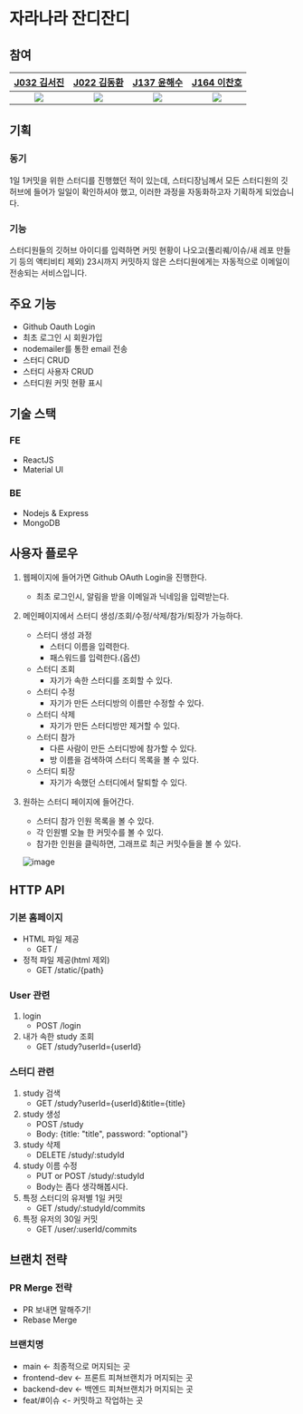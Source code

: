 # 자라나라 잔디잔디

## 참여

[J032 김서진](https://github.com/SeojinSeojin)|[J022 김동환](https://github.com/gidskql6671)|[J137 윤해수](https://github.com/haesoo9410)|[J164 이찬호](https://github.com/ChanHoLee275)
|:---:|:---:|:---:|:---:|
<img src="https://github.com/SeojinSeojin.png">|<img src="https://github.com/gidskql6671.png">|<img src="https://github.com/haesoo9410.png">|<img src="https://github.com/ChanHoLee275.png">

## 기획

### 동기
1일 1커밋을 위한 스터디를 진행했던 적이 있는데, 스터디장님께서 모든 스터디원의 깃허브에 들어가 일일이 확인하셔야 했고, 이러한 과정을 자동화하고자 기획하게 되었습니다.

### 기능
스터디원들의 깃허브 아이디를 입력하면 커밋 현황이 나오고(풀리퀘/이슈/새 레포 만들기 등의 액티비티 제외)
23시까지 커밋하지 않은 스터디원에게는 자동적으로 이메일이 전송되는 서비스입니다.

## 주요 기능
- Github Oauth Login
- 최초 로그인 시 회원가입
- nodemailer를 통한 email 전송
- 스터디 CRUD
- 스터디 사용자 CRUD
- 스터디원 커밋 현황 표시

## 기술 스택

### FE
- ReactJS
- Material UI

### BE
- Nodejs & Express
- MongoDB


## 사용자 플로우
1. 웹페이지에 들어가면 Github OAuth Login을 진행한다.
    - 최초 로그인시, 알림을 받을 이메일과 닉네임을 입력받는다.
2. 메인페이지에서 스터디 생성/조회/수정/삭제/참가/퇴장가 가능하다.
    - 스터디 생성 과정
        - 스터디 이름을 입력한다.
        - 패스워드를 입력한다.(옵션)
    - 스터디 조회
        - 자기가 속한 스터디를 조회할 수 있다.
    - 스터디 수정
        - 자기가 만든 스터디방의 이름만 수정할 수 있다.
    - 스터디 삭제
        - 자기가 만든 스터디방만 제거할 수 있다.
    - 스터디 참가
        - 다른 사람이 만든 스터디방에 참가할 수 있다.
        - 방 이름을 검색하여 스터디 목록을 볼 수 있다.
    - 스터디 퇴장
        - 자기가 속했던 스터디에서 탈퇴할 수 있다.
3. 원하는 스터디 페이지에 들어간다.
    - 스터디 참가 인원 목록을 볼 수 있다.
    - 각 인원별 오늘 한 커밋수를 볼 수 있다.
    - 참가한 인원을 클릭하면, 그래프로 최근 커밋수들을 볼 수 있다.
    
    ![image](https://user-images.githubusercontent.com/48249505/134449653-473fb71e-dba7-4056-a5fa-8d4d5b23846a.png)

## HTTP API
### 기본 홈페이지
- HTML 파일 제공
    - GET /
- 정적 파일 제공(html 제외)
    - GET /static/{path}

### User 관련
1. login
    - POST /login
2. 내가 속한 study 조회
    - GET /study?userId={userId}
### 스터디 관련
1. study 검색
    - GET /study?userId={userId}&title={title}
2. study 생성
    - POST /study
    - Body: {title: "title", password: "optional"}
3. study 삭제
    - DELETE /study/:studyId
4. study 이름 수정
    - PUT or POST /study/:studyId
    - Body는 좀다 생각해봅시다.
5. 특정 스터디의 유저별 1일 커밋
    - GET /study/:studyId/commits
6. 특정 유저의 30일 커밋
    - GET /user/:userId/commits

## 브랜치 전략

### PR Merge 전략
* PR 보내면 말해주기!
* Rebase Merge

### 브랜치명
* main <- 최종적으로 머지되는 곳
* frontend-dev <- 프론트 피쳐브랜치가 머지되는 곳
* backend-dev <- 백엔드 피쳐브랜치가 머지되는 곳
* feat/#이슈 <- 커밋하고 작업하는 곳
